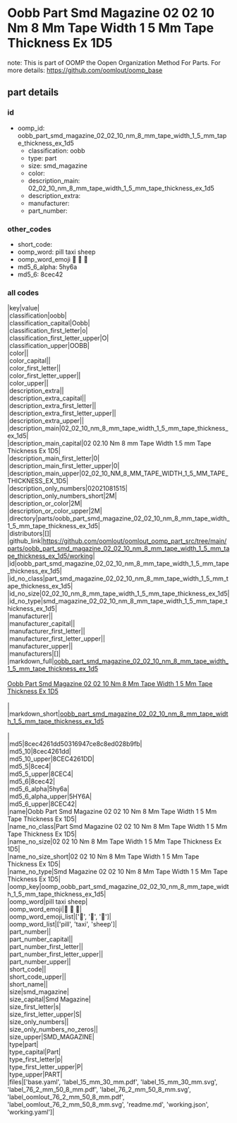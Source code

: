 # Oobb Part Smd Magazine 02 02 10 Nm 8 Mm Tape Width 1 5 Mm Tape Thickness Ex 1D5  

note: This is part of OOMP the Oopen Organization Method For Parts. For more details: https://github.com/oomlout/oomp_base

##  part details





### id
* oomp_id: oobb_part_smd_magazine_02_02_10_nm_8_mm_tape_width_1_5_mm_tape_thickness_ex_1d5
  * classification: oobb
  * type: part
  * size: smd_magazine
  * color: 
  * description_main: 02_02_10_nm_8_mm_tape_width_1_5_mm_tape_thickness_ex_1d5
  * description_extra: 
  * manufacturer: 
  * part_number: 

### other_codes
* short_code: 
* oomp_word: pill taxi sheep
* oomp_word_emoji :pill: :taxi: :sheep:
* md5_6_alpha: 5hy6a
* md5_6: 8cec42

### all codes 
|key|value|  
|classification|oobb|  
|classification_capital|Oobb|  
|classification_first_letter|o|  
|classification_first_letter_upper|O|  
|classification_upper|OOBB|  
|color||  
|color_capital||  
|color_first_letter||  
|color_first_letter_upper||  
|color_upper||  
|description_extra||  
|description_extra_capital||  
|description_extra_first_letter||  
|description_extra_first_letter_upper||  
|description_extra_upper||  
|description_main|02_02_10_nm_8_mm_tape_width_1_5_mm_tape_thickness_ex_1d5|  
|description_main_capital|02 02.10 Nm 8 mm Tape Width 1.5 mm Tape Thickness Ex 1D5|  
|description_main_first_letter|0|  
|description_main_first_letter_upper|0|  
|description_main_upper|02_02_10_NM_8_MM_TAPE_WIDTH_1_5_MM_TAPE_THICKNESS_EX_1D5|  
|description_only_numbers|02021081515|  
|description_only_numbers_short|2M|  
|description_or_color|2M|  
|description_or_color_upper|2M|  
|directory|parts/oobb_part_smd_magazine_02_02_10_nm_8_mm_tape_width_1_5_mm_tape_thickness_ex_1d5|  
|distributors|[]|  
|github_link|https://github.com/oomlout/oomlout_oomp_part_src/tree/main/parts/oobb_part_smd_magazine_02_02_10_nm_8_mm_tape_width_1_5_mm_tape_thickness_ex_1d5/working|  
|id|oobb_part_smd_magazine_02_02_10_nm_8_mm_tape_width_1_5_mm_tape_thickness_ex_1d5|  
|id_no_class|part_smd_magazine_02_02_10_nm_8_mm_tape_width_1_5_mm_tape_thickness_ex_1d5|  
|id_no_size|02_02_10_nm_8_mm_tape_width_1_5_mm_tape_thickness_ex_1d5|  
|id_no_type|smd_magazine_02_02_10_nm_8_mm_tape_width_1_5_mm_tape_thickness_ex_1d5|  
|manufacturer||  
|manufacturer_capital||  
|manufacturer_first_letter||  
|manufacturer_first_letter_upper||  
|manufacturer_upper||  
|manufacturers|[]|  
|markdown_full|[oobb_part_smd_magazine_02_02_10_nm_8_mm_tape_width_1_5_mm_tape_thickness_ex_1d5](https://github.com/oomlout/oomlout_oomp_part_src/tree/main/parts/oobb_part_smd_magazine_02_02_10_nm_8_mm_tape_width_1_5_mm_tape_thickness_ex_1d5/working)<br>[](https://github.com/oomlout/oomlout_oomp_part_src/tree/main/parts/oobb_part_smd_magazine_02_02_10_nm_8_mm_tape_width_1_5_mm_tape_thickness_ex_1d5/working)<br>[Oobb Part Smd Magazine 02 02 10 Nm 8 Mm Tape Width 1 5 Mm Tape Thickness Ex 1D5](https://github.com/oomlout/oomlout_oomp_part_src/tree/main/parts/oobb_part_smd_magazine_02_02_10_nm_8_mm_tape_width_1_5_mm_tape_thickness_ex_1d5/working)<br><br>|  
|markdown_short|[oobb_part_smd_magazine_02_02_10_nm_8_mm_tape_width_1_5_mm_tape_thickness_ex_1d5](https://github.com/oomlout/oomlout_oomp_part_src/tree/main/parts/oobb_part_smd_magazine_02_02_10_nm_8_mm_tape_width_1_5_mm_tape_thickness_ex_1d5/working)<br><br>|  
|md5|8cec4261dd50316947ce8c8ed028b9fb|  
|md5_10|8cec4261dd|  
|md5_10_upper|8CEC4261DD|  
|md5_5|8cec4|  
|md5_5_upper|8CEC4|  
|md5_6|8cec42|  
|md5_6_alpha|5hy6a|  
|md5_6_alpha_upper|5HY6A|  
|md5_6_upper|8CEC42|  
|name|Oobb Part Smd Magazine 02 02 10 Nm 8 Mm Tape Width 1 5 Mm Tape Thickness Ex 1D5|  
|name_no_class|Part Smd Magazine 02 02 10 Nm 8 Mm Tape Width 1 5 Mm Tape Thickness Ex 1D5|  
|name_no_size|02 02 10 Nm 8 Mm Tape Width 1 5 Mm Tape Thickness Ex 1D5|  
|name_no_size_short|02 02 10 Nm 8 Mm Tape Width 1 5 Mm Tape Thickness Ex 1D5|  
|name_no_type|Smd Magazine 02 02 10 Nm 8 Mm Tape Width 1 5 Mm Tape Thickness Ex 1D5|  
|oomp_key|oomp_oobb_part_smd_magazine_02_02_10_nm_8_mm_tape_width_1_5_mm_tape_thickness_ex_1d5|  
|oomp_word|pill taxi sheep|  
|oomp_word_emoji|:pill: :taxi: :sheep:|  
|oomp_word_emoji_list|[':pill:', ':taxi:', ':sheep:']|  
|oomp_word_list|['pill', 'taxi', 'sheep']|  
|part_number||  
|part_number_capital||  
|part_number_first_letter||  
|part_number_first_letter_upper||  
|part_number_upper||  
|short_code||  
|short_code_upper||  
|short_name||  
|size|smd_magazine|  
|size_capital|Smd Magazine|  
|size_first_letter|s|  
|size_first_letter_upper|S|  
|size_only_numbers||  
|size_only_numbers_no_zeros||  
|size_upper|SMD_MAGAZINE|  
|type|part|  
|type_capital|Part|  
|type_first_letter|p|  
|type_first_letter_upper|P|  
|type_upper|PART|  
|files|['base.yaml', 'label_15_mm_30_mm.pdf', 'label_15_mm_30_mm.svg', 'label_76_2_mm_50_8_mm.pdf', 'label_76_2_mm_50_8_mm.svg', 'label_oomlout_76_2_mm_50_8_mm.pdf', 'label_oomlout_76_2_mm_50_8_mm.svg', 'readme.md', 'working.json', 'working.yaml']|  

